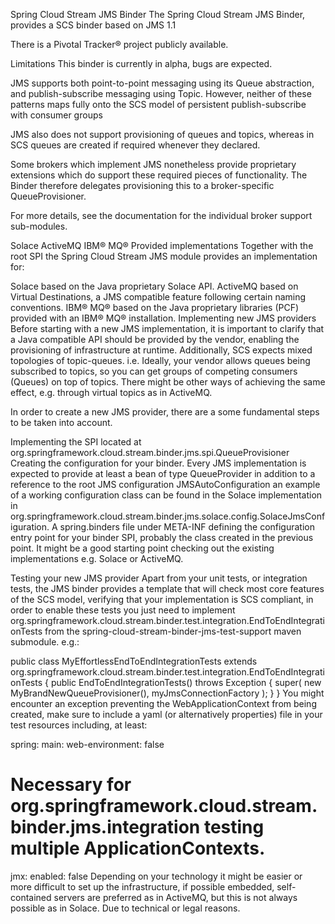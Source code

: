 Spring Cloud Stream JMS Binder
The Spring Cloud Stream JMS Binder, provides a SCS binder based on JMS 1.1

There is a Pivotal Tracker® project publicly available.

Limitations
This binder is currently in alpha, bugs are expected.

JMS supports both point-to-point messaging using its Queue abstraction, and publish-subscribe messaging using Topic. However, neither of these patterns maps fully onto the SCS model of persistent publish-subscribe with consumer groups

JMS also does not support provisioning of queues and topics, whereas in SCS queues are created if required whenever they declared.

Some brokers which implement JMS nonetheless provide proprietary extensions which do support these required pieces of functionality. The Binder therefore delegates provisioning this to a broker-specific QueueProvisioner.

For more details, see the documentation for the individual broker support sub-modules.

Solace
ActiveMQ
IBM® MQ®
Provided implementations
Together with the root SPI the Spring Cloud Stream JMS module provides an implementation for:

Solace based on the Java proprietary Solace API.
ActiveMQ based on Virtual Destinations, a JMS compatible feature following certain naming conventions.
IBM® MQ® based on the Java proprietary libraries (PCF) provided with an IBM® MQ® installation.
Implementing new JMS providers
Before starting with a new JMS implementation, it is important to clarify that a Java compatible API should be provided by the vendor, enabling the provisioning of infrastructure at runtime. Additionally, SCS expects mixed topologies of topic-queues. i.e. Ideally, your vendor allows queues being subscribed to topics, so you can get groups of competing consumers (Queues) on top of topics. There might be other ways of achieving the same effect, e.g. through virtual topics as in ActiveMQ.

In order to create a new JMS provider, there are a some fundamental steps to be taken into account.

Implementing the SPI located at org.springframework.cloud.stream.binder.jms.spi.QueueProvisioner
Creating the configuration for your binder. Every JMS implementation is expected to provide at least a bean of type QueueProvider in addition to a reference to the root JMS configuration JMSAutoConfiguration an example of a working configuration class can be found in the Solace implementation in org.springframework.cloud.stream.binder.jms.solace.config.SolaceJmsConfiguration.
A spring.binders file under META-INF defining the configuration entry point for your binder SPI, probably the class created in the previous point.
It might be a good starting point checking out the existing implementations e.g. Solace or ActiveMQ.

Testing your new JMS provider
Apart from your unit tests, or integration tests, the JMS binder provides a template that will check most core features of the SCS model, verifying that your implementation is SCS compliant, in order to enable these tests you just need to implement org.springframework.cloud.stream.binder.test.integration.EndToEndIntegrationTests from the spring-cloud-stream-binder-jms-test-support maven submodule. e.g.:

public class MyEffortlessEndToEndIntegrationTests extends org.springframework.cloud.stream.binder.test.integration.EndToEndIntegrationTests {
    public EndToEndIntegrationTests() throws Exception {
        super(
                new MyBrandNewQueueProvisioner(),
                myJmsConnectionFactory
        );
    }
}
You might encounter an exception preventing the WebApplicationContext from being created, make sure to include a yaml (or alternatively properties) file in your test resources including, at least:

spring:
  main:
    web-environment: false

  # Necessary for org.springframework.cloud.stream.binder.jms.integration testing multiple ApplicationContexts.
  jmx:
    enabled: false
Depending on your technology it might be easier or more difficult to set up the infrastructure, if possible embedded, self-contained servers are preferred as in ActiveMQ, but this is not always possible as in Solace. Due to technical or legal reasons.